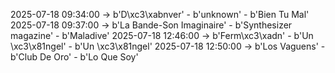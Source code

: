 2025-07-18 09:34:00 -> b'D\xc3\xabnver' - b'unknown' - b'Bien Tu Mal'
2025-07-18 09:37:00 -> b'La Bande-Son Imaginaire' - b'Synthesizer magazine' - b'Maladive'
2025-07-18 12:46:00 -> b'Ferm\xc3\xadn' - b'Un \xc3\x81ngel' - b'Un \xc3\x81ngel'
2025-07-18 12:50:00 -> b'Los Vaguens' - b'Club De Oro' - b'Lo Que Soy'
